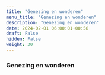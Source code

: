 ```yaml
---
title: "Genezing en wonderen"
menu_title: "Genezing en wonderen"
description: "Genezing en wonderen"
date: 2024-02-01 06:00:01+00:58
draft: False
hidden: False
weight: 30
---
```

### Genezing en wonderen
